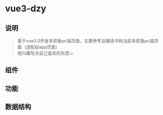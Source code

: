 # vue3-dzy

## 说明
> 基于vue3.0开发多抓鱼pc端页面，主要参考豆瓣读书和当前多抓鱼pc端页面（适配自app页面）  
> 按兴趣写点自己喜欢的东西☺️


## 组件

## 功能

## 数据结构


